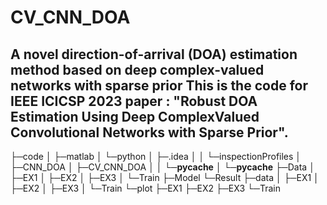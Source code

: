 # CV_CNN_DOA
A novel direction-of-arrival (DOA) estimation method based on deep complex-valued networks with sparse prior
This is the code for IEEE ICICSP 2023 paper : "Robust DOA Estimation Using Deep ComplexValued Convolutional Networks with Sparse Prior".
----------------------------------------------------------------------------------------------------------
├─code
│  ├─matlab
│  └─python
│      ├─.idea
│      │  └─inspectionProfiles
│      ├─CNN_DOA
│      ├─CV_CNN_DOA
│      │  └─__pycache__
│      └─__pycache__
├─Data
│  ├─EX1
│  ├─EX2
│  ├─EX3
│  └─Train
├─Model
└─Result
    ├─data
    │  ├─EX1
    │  ├─EX2
    │  ├─EX3
    │  └─Train
    └─plot
        ├─EX1
        ├─EX2
        ├─EX3
        └─Train
